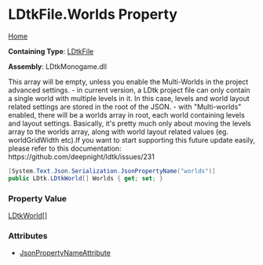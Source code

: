 # LDtkFile\.Worlds Property

[Home](../../../README.md)

**Containing Type**: [LDtkFile](../README.md)

**Assembly**: LDtkMonogame\.dll

  
This array will be empty, unless you enable the Multi\-Worlds in the project advanced
settings\. \- in current version, a LDtk project file can only contain a single
world with multiple levels in it\. In this case, levels and world layout related settings
are stored in the root of the JSON\. \- with "Multi\-worlds" enabled, there will be a
worlds array in root, each world containing levels and layout settings\. Basically, it's
pretty much only about moving the levels array to the worlds array, along with world
layout related values \(eg\. worldGridWidth etc\)\.If you want to start
supporting this future update easily, please refer to this documentation:
https://github\.com/deepnight/ldtk/issues/231

```csharp
[System.Text.Json.Serialization.JsonPropertyName("worlds")]
public LDtk.LDtkWorld[] Worlds { get; set; }
```

### Property Value

[LDtkWorld](../../LDtkWorld/README.md)\[\]

### Attributes

* [JsonPropertyNameAttribute](https://docs.microsoft.com/en-us/dotnet/api/system.text.json.serialization.jsonpropertynameattribute)

